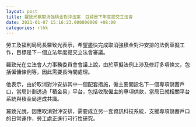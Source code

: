 ```yaml
---
layout: post
title: 羅致光稱取消強積金對沖法案　目標是下年度提交立法會
date: 2021-01-07 15:16:23.000000000 +08:00
categories: rthk
---
```


勞工及福利局局長羅致光表示，希望盡快完成取消強積金對沖安排的法例草擬工作，目標是下一個立法年度提交立法會審議。

羅致光在立法會人力事務委員會會議上說，由於草擬法例上涉及修訂多項條文，包括僱傭條例等，因此需要長時間處理。

他表示，由於取消對沖安排其中一個配套措施，僱主要開設名下一個專項儲蓄戶口，當局計劃透過「積金易」平台，包括收取僱主的專項供款，當局已就相關平台系統與積金局達成共識。

羅致光說，因應取消對沖安排，需要成立另一套資訊科技系統，支援專項儲蓄戶口的日常運作，勞工處正進行可行性研究。
